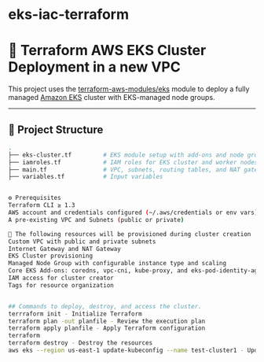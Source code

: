 # eks-iac-terraform

# 🚀 Terraform AWS EKS Cluster Deployment in a new VPC

This project uses the [terraform-aws-modules/eks](https://github.com/terraform-aws-modules/terraform-aws-eks) module to deploy a fully managed [Amazon EKS](https://aws.amazon.com/eks/) cluster with EKS-managed node groups.

---

## 📁 Project Structure

```bash
.
├── eks-cluster.tf         # EKS module setup with add-ons and node groups
├── iamroles.tf            # IAM roles for EKS cluster and worker nodes
├── main.tf                # VPC, subnets, routing tables, and NAT gateway
├── variables.tf           # Input variables


⚙️ Prerequisites
Terraform CLI ≥ 1.3
AWS account and credentials configured (~/.aws/credentials or env vars). IAM user running the terraform need permissions to create VPC, EKS cluster, and other resources in the AWS account. 
A pre-existing VPC and Subnets (public or private)

📌 The following resources will be provisioned during cluster creation
Custom VPC with public and private subnets
Internet Gateway and NAT Gateway
EKS Cluster provisioning
Managed Node Group with configurable instance type and scaling
Core EKS Add-ons: coredns, vpc-cni, kube-proxy, and eks-pod-identity-agent. 
IAM access for cluster creator
Tags for resource organization


## Commands to deploy, destroy, and access the cluster.
terrraform init - Initialize Terraform
terraform plan -out planfile - Review the execution plan
terraform apply planfile - Apply Terraform configuration
terraform 
terraform destroy - Destroy the resources
aws eks --region us-east-1 update-kubeconfig --name test-cluster1 - Update kubeconfig file for EKS cluster access
